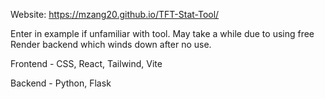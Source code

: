 Website: https://mzang20.github.io/TFT-Stat-Tool/

Enter in example if unfamiliar with tool. May take a while due to using free Render backend which winds down after no use.

Frontend - CSS, React, Tailwind, Vite

Backend - Python, Flask
